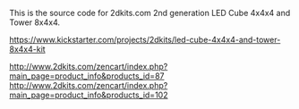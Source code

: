This is the source code for 2dkits.com 2nd generation LED Cube 4x4x4 and Tower 8x4x4.

https://www.kickstarter.com/projects/2dkits/led-cube-4x4x4-and-tower-8x4x4-kit

http://www.2dkits.com/zencart/index.php?main_page=product_info&products_id=87
http://www.2dkits.com/zencart/index.php?main_page=product_info&products_id=102
